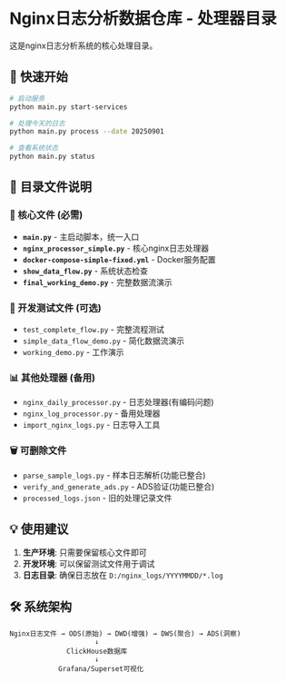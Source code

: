 # Nginx日志分析数据仓库 - 处理器目录

这是nginx日志分析系统的核心处理目录。

## 🚀 快速开始

```bash
# 启动服务
python main.py start-services

# 处理今天的日志
python main.py process --date 20250901

# 查看系统状态
python main.py status
```

## 📁 目录文件说明

### 🔧 核心文件 (必需)
- **`main.py`** - 主启动脚本，统一入口
- **`nginx_processor_simple.py`** - 核心nginx日志处理器
- **`docker-compose-simple-fixed.yml`** - Docker服务配置
- **`show_data_flow.py`** - 系统状态检查
- **`final_working_demo.py`** - 完整数据流演示

### 🧪 开发测试文件 (可选)
- `test_complete_flow.py` - 完整流程测试
- `simple_data_flow_demo.py` - 简化数据流演示  
- `working_demo.py` - 工作演示

### 📊 其他处理器 (备用)
- `nginx_daily_processor.py` - 日志处理器(有编码问题)
- `nginx_log_processor.py` - 备用处理器
- `import_nginx_logs.py` - 日志导入工具

### 🗑️ 可删除文件
- `parse_sample_logs.py` - 样本日志解析(功能已整合)
- `verify_and_generate_ads.py` - ADS验证(功能已整合)
- `processed_logs.json` - 旧的处理记录文件

## 💡 使用建议

1. **生产环境**: 只需要保留核心文件即可
2. **开发环境**: 可以保留测试文件用于调试
3. **日志目录**: 确保日志放在 `D:/nginx_logs/YYYYMMDD/*.log`

## 🛠️ 系统架构

```
Nginx日志文件 → ODS(原始) → DWD(增强) → DWS(聚合) → ADS(洞察)
                     ↓
              ClickHouse数据库
                     ↓
            Grafana/Superset可视化
```